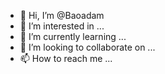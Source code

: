 - 👋 Hi, I’m @Baoadam
- 👀 I’m interested in ...
- 🌱 I’m currently learning ...
- 💞️ I’m looking to collaborate on ...
- 📫 How to reach me ...

<!---
Baoadam/Baoadam is a ✨ special ✨ repository because its `README.md` (this file) appears on your GitHub profile.
You can click the Preview link to take a look at your changes.
--->
